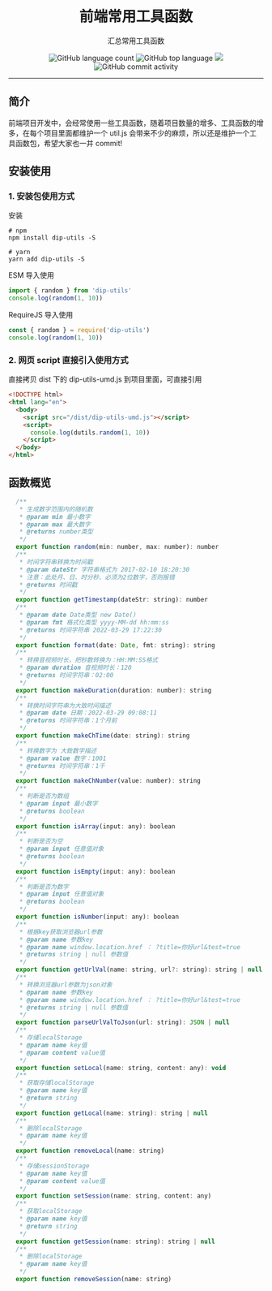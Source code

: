 <h1 align="center">前端常用工具函数</h1>

<p align="center">汇总常用工具函数</p>

<p align="center">
    <img alt="GitHub language count" src="https://img.shields.io/github/languages/count/kingfront/dip-utils" />
    <img src="https://img.shields.io/github/languages/top/kingfront/dip-utils?style=flat-square&color=green"  alt="GitHub top language" />
    <img src="https://img.shields.io/badge/dynamic/json?color=green&label=github&query=%24.data.totalSubs&url=https%3A%2F%2Fapi.spencerwoo.com%2Fsubstats%2F%3Fsource%3Dgithub%26queryKey%3Dkingfront&style=flat-square&logo=github" />
    <img alt="GitHub commit activity" src="https://img.shields.io/github/commit-activity/m/kingfront/dip-utils?color=yellow">
</p>

---

## 简介

前端项目开发中，会经常使用一些工具函数，随着项目数量的增多、工具函数的增多，在每个项目里面都维护一个 util.js 会带来不少的麻烦，所以还是维护一个工具函数包，希望大家也一并 commit!

## 安装使用

### 1. 安装包使用方式

安装

```shell
# npm
npm install dip-utils -S

# yarn
yarn add dip-utils -S
```

ESM 导入使用

```js
import { random } from 'dip-utils'
console.log(random(1, 10))
```

RequireJS 导入使用

```js
const { random } = require('dip-utils')
console.log(random(1, 10))
```

### 2. 网页 script 直接引入使用方式

直接拷贝 dist 下的 dip-utils-umd.js 到项目里面，可直接引用

```html
<!DOCTYPE html>
<html lang="en">
  <body>
    <script src="/dist/dip-utils-umd.js"></script>
    <script>
      console.log(dutils.random(1, 10))
    </script>
  </body>
</html>
```

## 函数概览

```js
  /**
   * 生成数字范围内的随机数
   * @param min 最小数字
   * @param max 最大数字
   * @returns number类型
   */
  export function random(min: number, max: number): number
  /**
   * 时间字符串转换为时间戳
   * @param dateStr 字符串格式为 2017-02-10 18:20:30
   * 注意：此处月、日、时分秒、必须为2位数字，否则报错
   * @returns 时间戳
   */
  export function getTimestamp(dateStr: string): number
  /**
   * @param date Date类型 new Date()
   * @param fmt 格式化类型 yyyy-MM-dd hh:mm:ss
   * @returns 时间字符串 2022-03-29 17:22:30
   */
  export function format(date: Date, fmt: string): string
  /**
   * 转换音视频时长，把秒数转换为：HH:MM:SS格式
   * @param duration 音视频时长：120
   * @returns 时间字符串：02:00
   */
  export function makeDuration(duration: number): string
  /**
   * 转换时间字符串为大致时间描述
   * @param date 日期：2022-03-29 09:08:11
   * @returns 时间字符串：1个月前
   */
  export function makeChTime(date: string): string
  /**
   * 转换数字为 大致数字描述
   * @param value 数字：1001
   * @returns 时间字符串：1千
   */
  export function makeChNumber(value: number): string
  /**
   * 判断是否为数组
   * @param input 最小数字
   * @returns boolean
   */
  export function isArray(input: any): boolean
  /**
   * 判断是否为空
   * @param input 任意值对象
   * @returns boolean
   */
  export function isEmpty(input: any): boolean
  /**
   * 判断是否为数字
   * @param input 任意值对象
   * @returns boolean
   */
  export function isNumber(input: any): boolean
  /**
   * 根据key获取浏览器url参数
   * @param name 参数key
   * @param name window.location.href ： ?title=你好url&test=true
   * @returns string | null 参数值
   */
  export function getUrlVal(name: string, url?: string): string | null
  /**
   * 转换浏览器url参数为json对象
   * @param name 参数key
   * @param name window.location.href ： ?title=你好url&test=true
   * @returns string | null 参数值
   */
  export function parseUrlValToJson(url: string): JSON | null
  /**
   * 存储localStorage
   * @param name key值
   * @param content value值
   */
  export function setLocal(name: string, content: any): void
  /**
   * 获取存储localStorage
   * @param name key值
   * @return string
   */
  export function getLocal(name: string): string | null
  /**
   * 删除localStorage
   * @param name key值
   */
  export function removeLocal(name: string)
  /**
   * 存储sessionStorage
   * @param name key值
   * @param content value值
   */
  export function setSession(name: string, content: any)
  /**
   * 获取localStorage
   * @param name key值
   * @return string
   */
  export function getSession(name: string): string | null
  /**
   * 删除localStorage
   * @param name key值
   */
  export function removeSession(name: string)
```
